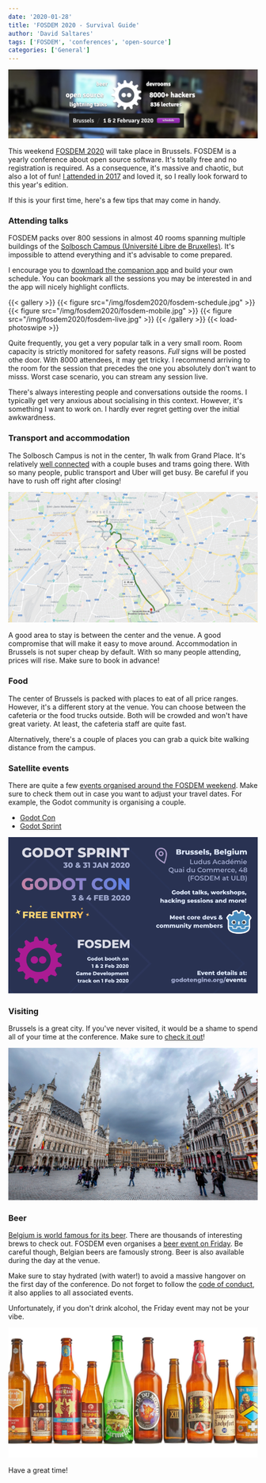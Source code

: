 ```yaml
---
date: '2020-01-28'
title: 'FOSDEM 2020 - Survival Guide'
author: 'David Saltares'
tags: ['FOSDEM', 'conferences', 'open-source']
categories: ['General']
---
```


![fosdem-banner](/img/fosdem2020/fosdem-banner.png)

This weekend [FOSDEM 2020](https://fosdem.org/2020/) will take place in Brussels. FOSDEM is a yearly conference about open source software. It's totally free and no registration is required. As a consequence, it's massive and chaotic, but also a lot of fun! [I attended in 2017](/general/fosdem-2017) and loved it, so I really look forward to this year's edition.

If this is your first time, here's a few tips that may come in handy.

### Attending talks

FOSDEM packs over 800 sessions in almost 40 rooms spanning multiple buildings of the [Solbosch Campus (Université Libre de Bruxelles)](https://goo.gl/maps/tLZERx1rNSbmLc956). It's impossible to attend everything and it's advisable to come prepared.

I encourage you to [download the companion app](https://fosdem.org/2020/schedule/mobile/) and build your own schedule. You can bookmark all the sessions you may be interested in and the app will nicely highlight conflicts.

{{< gallery >}}
{{< figure src="/img/fosdem2020/fosdem-schedule.jpg" >}}
{{< figure src="/img/fosdem2020/fosdem-mobile.jpg" >}}
{{< figure src="/img/fosdem2020/fosdem-live.jpg" >}}
{{< /gallery >}}
{{< load-photoswipe >}}

Quite frequently, you get a very popular talk in a very small room. Room capacity is strictly monitored for safety reasons. _Full_ signs will be posted othe door. With 8000 attendees, it may get tricky. I recommend arriving to the room for the session that precedes the one you absolutely don't want to misss. Worst case scenario, you can stream any session live.

There's always interesting people and conversations outside the rooms. I typically get very anxious about socialising in this context. However, it's something I want to work on. I hardly ever regret getting over the initial awkwardness.

### Transport and accommodation

The Solbosch Campus is not in the center, 1h walk from Grand Place. It's relatively [well connected](https://fosdem.org/2020/practical/transportation/) with a couple buses and trams going there. With so many people, public transport and Uber will get busy. Be careful if you have to rush off right after closing!

![travel](/img/fosdem2020/travel.png)

A good area to stay is between the center and the venue. A good compromise that will make it easy to move around. Accommodation in Brussels is not super cheap by default. With so many people attending, prices will rise. Make sure to book in advance!

### Food

The center of Brussels is packed with places to eat of all price ranges. However, it's a different story at the venue. You can choose between the cafeteria or the food trucks outside. Both will be crowded and won't have great variety. At least, the cafeteria staff are quite fast.

Alternatively, there's a couple of places you can grab a quick bite walking distance from the campus.

### Satellite events

There are quite a few [events organised around the FOSDEM weekend](https://fosdem.org/2020/fringe/). Make sure to check them out in case you want to adjust your travel dates. For example, the Godot community is organising a couple.

- [Godot Con](https://godotengine.org/article/schedule-godotcon-2020-brussels)
- [Godot Sprint](https://godotengine.org/events#godotsprint)

![godotcon](/img/fosdem2020/godotcon.png)

### Visiting

Brussels is a great city. If you've never visited, it would be a shame to spend all of your time at the conference. Make sure to [check it out](https://wikitravel.org/en/Brussels)!

![Grand Place](/img/fosdem2020/grandplace.jpg)

### Beer

[Belgium is world famous for its beer](https://en.wikipedia.org/wiki/Beer_in_Belgium). There are thousands of interesting brews to check out. FOSDEM even organises a [beer event on Friday](https://fosdem.org/2020/beerevent/). Be careful though, Belgian beers are famously strong. Beer is also available during the day at the venue.

Make sure to stay hydrated (with water!) to avoid a massive hangover on the first day of the conference. Do not forget to follow the [code of conduct](https://fosdem.org/2020/practical/conduct/), it also applies to all associated events.

Unfortunately, if you don't drink alcohol, the Friday event may not be your vibe.

![Beers](/img/fosdem2020/beer.jpg)

Have a great time!
